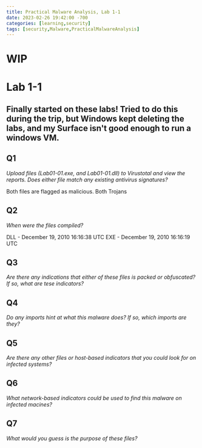 ```yaml
---
title: Practical Malware Analysis, Lab 1-1
date: 2023-02-26 19:42:00 -700
categories: [learning,security]
tags: [security,Malware,PracticalMalwareAnalysis]
---
```

# WIP
# Lab 1-1

Finally started on these labs! Tried to do this during the trip, but Windows kept deleting the labs, and my Surface isn't good enough to run a windows VM.
---
## Q1
*Upload files (Lab01-01.exe, and Lab01-01.dll) to Virustotal and view the reports. Does either file match any existing antivirus signatures?*

Both files are flagged as malicious. Both Trojans

## Q2
*When were the files compiled?*

DLL - December 19, 2010 16:16:38 UTC
EXE - December 19, 2010 16:16:19 UTC

## Q3
*Are there any indications that either of these files is packed or obfuscated? If so, what are tese indicators?*

## Q4

*Do any imports hint at what this malware does? If so, which imports are they?*

## Q5
*Are there any other files or host-based indicators that you could look for on infected systems?*

## Q6
*What network-based indicators could be used to find this malware on infected macines?*

## Q7
*What would you guess is the purpose of these files?*